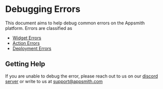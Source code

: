 # Debugging Errors

This document aims to help debug common errors on the Appsmith platform. Errors are classified as

* [Widget Errors](widget-errors.md)
* [Action Errors](action-errors.md)
* [Deployment Errors](deployment-errors.md)

## Getting Help

If you are unable to debug the error, please reach out to us on our [discord server](https://discord.com/invite/rBTTVJp) or write to us at support@appsmith.com

